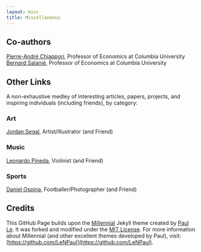 ```yaml
---
layout: misc
title: Miscellaneous
---
```



## Co-authors
<a href="http://www.columbia.edu/~pc2167/" target="_blank" rel="noopener noreferrer">Pierre-André Chiappori</a>, Professor of Economics at Columbia University
<a href="http://bsalanie.com/" target="_blank" rel="noopener noreferrer">Bernard Salanié</a>, Professor of Economics at Columbia University


## Other Links
A non-exhaustive medley of interesting articles, papers, projects, and inspiring individuals (including friends), by category:

### Art
<a href="https://www.jmsegal.com/" target="_blank" rel="noopener noreferrer">Jordan Segal</a>, Artist/Illustrator (and Friend)

### Music
<a href="http://leonardopinedag.com/index.php" target="_blank" rel="noopener noreferrer">Leonardo Pineda</a>, Violinist (and Friend)

### Sports
<a href="https://www.dannyospina.com/" target="_blank" rel="noopener noreferrer">Daniel Ospina</a>, Footballer/Photographer (and Friend)


## Credits
This GitHub Page builds upon the [Millennial](https://lenpaul.github.io/Millennial/) Jekyll theme created by [Paul Le](https://www.lenpaul.com/). It was forked and modified under the [MIT License](http://choosealicense.com/licenses/mit/). For more information about Millennial (and other excellent themes developed by Paul), visit: [https://github.com/LeNPaul](https://github.com/LeNPaul).
